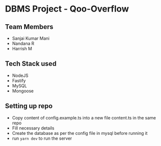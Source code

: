 # DBMS Project - Qoo-Overflow

## Team Members

- Sanjai Kumar Mani
- Nandana R
- Harrish M

## Tech Stack used

- NodeJS
- Fastify
- MySQL
- Mongoose

## Setting up repo

- Copy content of config.example.ts into a new file content.ts in the same repo
- Fill necessary details
- Create the database as per the config file in mysql before running it
- run `yarn dev` to run the server

